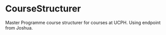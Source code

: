 # CourseStructurer
Master Programme course structurer for courses at UCPH. Using endpoint from Joshua.
